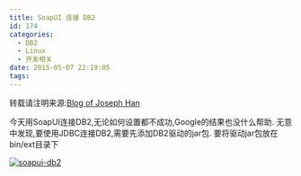 ```yaml
---
title: SoapUI 连接 DB2
id: 174
categories:
  - DB2
  - Linux
  - 开发相关
date: 2015-05-07 22:19:05
tags:
---
```


转载请注明来源:[Blog of Joseph Han](http://blog.joseph-han.net/ "Blog of Joseph Han")

今天用SoapUI连接DB2,无论如何设置都不成功,Google的结果也没什么帮助.
无意中发现,要使用JDBC连接DB2,需要先添加DB2驱动的jar包.
要将驱动jar包放在bin/ext目录下

[![](http://ffblog-wordpress.stor.sinaapp.com/uploads/2015/05/soapui-db2.gif "soapui-db2")](http://ffblog-wordpress.stor.sinaapp.com/uploads/2015/05/soapui-db2.gif)